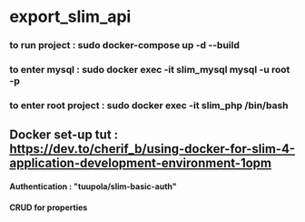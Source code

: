 # export_slim_api

### to run project : sudo docker-compose up -d --build
### to enter mysql : sudo docker exec -it slim_mysql mysql -u root -p
### to enter root project : sudo docker exec -it slim_php /bin/bash


## Docker set-up tut : https://dev.to/cherif_b/using-docker-for-slim-4-application-development-environment-1opm

#### Authentication : "tuupola/slim-basic-auth"  

#### 
#### CRUD for properties